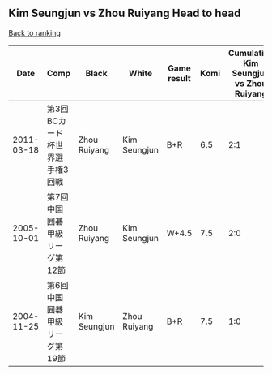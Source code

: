 ## Kim Seungjun vs Zhou Ruiyang Head to head

[Back to ranking](../../index.md)




| **Date** | **Comp** | **Black** | **White** | **Game result** | **Komi** | **Cumulative Kim Seungjun vs Zhou Ruiyang** | **Kim Seungjun streak** | **Zhou Ruiyang streak** | 
| --- | --- | --- | --- | --- | --- | --- | --- | --- |
| 2011-03-18 | 第3回BCカード杯世界選手権3回戦 | Zhou Ruiyang | Kim Seungjun | B+R | 6.5 | 2:1 | 0 | 1 | 
| 2005-10-01 | 第7回中国囲碁甲級リーグ第12節 | Zhou Ruiyang | Kim Seungjun | W+4.5 | 7.5 | 2:0 | 2 | 0 | 
| 2004-11-25 | 第6回中国囲碁甲級リーグ第19節 | Kim Seungjun | Zhou Ruiyang | B+R | 7.5 | 1:0 | 1 | 0 |




